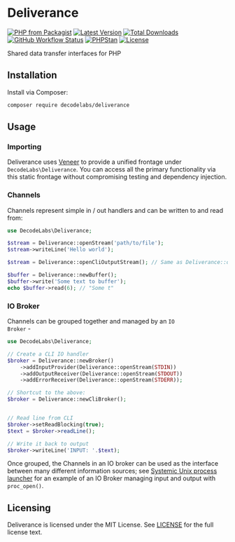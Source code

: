 # Deliverance

[![PHP from Packagist](https://img.shields.io/packagist/php-v/decodelabs/deliverance?style=flat)](https://packagist.org/packages/decodelabs/deliverance)
[![Latest Version](https://img.shields.io/packagist/v/decodelabs/deliverance.svg?style=flat)](https://packagist.org/packages/decodelabs/deliverance)
[![Total Downloads](https://img.shields.io/packagist/dt/decodelabs/deliverance.svg?style=flat)](https://packagist.org/packages/decodelabs/deliverance)
[![GitHub Workflow Status](https://img.shields.io/github/workflow/status/decodelabs/deliverance/Integrate)](https://github.com/decodelabs/deliverance/actions/workflows/integrate.yml)
[![PHPStan](https://img.shields.io/badge/PHPStan-enabled-44CC11.svg?longCache=true&style=flat)](https://github.com/phpstan/phpstan)
[![License](https://img.shields.io/packagist/l/decodelabs/deliverance?style=flat)](https://packagist.org/packages/decodelabs/deliverance)

Shared data transfer interfaces for PHP

## Installation

Install via Composer:

```bash
composer require decodelabs/deliverance
```

## Usage

### Importing

Deliverance uses [Veneer](https://github.com/decodelabs/veneer) to provide a unified frontage under <code>DecodeLabs\Deliverance</code>.
You can access all the primary functionality via this static frontage without compromising testing and dependency injection.



### Channels

Channels represent simple in / out handlers and can be written to and read from:

```php
use DecodeLabs\Deliverance;

$stream = Deliverance::openStream('path/to/file');
$stream->writeLine('Hello world');

$stream = Deliverance::openCliOutputStream(); // Same as Deliverance::openStream(STDOUT);

$buffer = Deliverance::newBuffer();
$buffer->write('Some text to buffer');
echo $buffer->read(6); // "Some t"
```


### IO Broker

Channels can be grouped together and managed by an <code>IO Broker</code> -

```php
use DecodeLabs\Deliverance;

// Create a CLI IO handler
$broker = Deliverance::newBroker()
    ->addInputProvider(Deliverance::openStream(STDIN))
    ->addOutputReceiver(Deliverance::openStream(STDOUT))
    ->addErrorReceiver(Deliverance::openStream(STDERR));

// Shortcut to the above:
$broker = Deliverance::newCliBroker();


// Read line from CLI
$broker->setReadBlocking(true);
$text = $broker->readLine();

// Write it back to output
$broker->writeLine('INPUT: '.$text);
```

Once grouped, the Channels in an IO broker can be used as the interface between many different information sources; see [Systemic Unix process launcher](https://github.com/decodelabs/systemic/blob/develop/src/Systemic/Process/Launcher/Unix.php) for an example of an IO Broker managing input and output with <code>proc_open()</code>.


## Licensing
Deliverance is licensed under the MIT License. See [LICENSE](./LICENSE) for the full license text.
